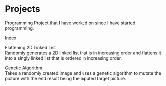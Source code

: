 # Projects
Programming Project that I have worked on since I have started programming.

Index 

Flattening 2D Linked List\
Randomly generates a 2D linked list that is in increasing order and flattens it into a singly linked list that is ordered in increasing order.

Genetic Algorithm\
Takes a randomly created image and uses a genetic algorithm to mutate the picture with the end result being the inputed target picture.
